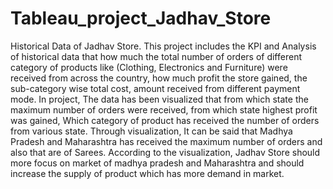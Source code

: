 # Tableau_project_Jadhav_Store
Historical Data of Jadhav Store.
This project includes the KPI and Analysis of historical data that how much the total number of orders of different category of products like (Clothing, Electronics and Furniture) were received from across the country, how much profit the store gained, the sub-category wise total cost, amount received from different payment mode.
In project, The data has been visualized that from which state the maximum number of orders were received, from which state highest profit was gained, Which category of product has received the number of orders from various state.
Through visualization, It can be said that Madhya Pradesh and Maharashtra has received the maximum number of orders and also that are of Sarees. According to the visualization, Jadhav Store should more focus on market of madhya pradesh and Maharashtra and should increase the supply of product which has more demand in market.
